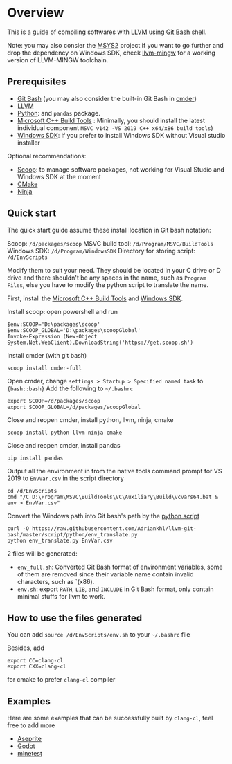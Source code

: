 # Overview

This is a guide of compiling softwares with [LLVM](https://github.com/llvm/llvm-project) using [Git Bash](https://github.com/git-for-windows/git) shell. 

Note: you may also consier the [MSYS2](https://www.msys2.org/) project if you want to go further and drop the dependency on Windows SDK, check [llvm-mingw](https://github.com/mstorsjo/llvm-mingw.git) for a working version of LLVM-MINGW toolchain.

## Prerequisites

* [Git Bash](https://gitforwindows.org/) (you may also consider the built-in Git Bash in [cmder](https://github.com/cmderdev/cmder/releases))
* [LLVM](https://github.com/llvm/llvm-project/releases)
* [Python](https://www.python.org/downloads/): and `pandas` package.
* [Microsoft C++ Build Tools](https://visualstudio.microsoft.com/visual-cpp-build-tools/) : Minimally, you should install the latest individual component `MSVC v142 -VS 2019 C++ x64/x86 build tools`)
* [Windows SDK](https://developer.microsoft.com/en-us/windows/downloads/windows-10-sdk/): if you prefer to install Windows SDK without Visual studio installer

Optional recommendations:

* [Scoop](https://github.com/lukesampson/scoop): to manage software packages, not working for Visual Studio and Windows SDK at the moment
* [CMake](https://cmake.org/download)
* [Ninja](https://github.com/ninja-build/ninja/releases)

## Quick start

The quick start guide assume these install location in Git bash notation:

Scoop: `/d/packages/scoop`
MSVC build tool: `/d/Program/MSVC/BuildTools`
Windows SDK: `/d/Program/WindowsSDK`
Directory for storing script: `/d/EnvScripts`

Modify them to suit your need. They should be located in your C drive or D drive and there shouldn't be any spaces in the name, such as `Program Files`, else you have to modify the python script to translate the name.

First, install the [Microsoft C++ Build Tools](https://visualstudio.microsoft.com/visual-cpp-build-tools/) and [Windows SDK](https://developer.microsoft.com/en-us/windows/downloads/windows-10-sdk/).


Install scoop: open powershell and run 
```
$env:SCOOP='D:\packages\scoop'
$env:SCOOP_GLOBAL='D:\packages\scoopGlobal'
Invoke-Expression (New-Object System.Net.WebClient).DownloadString('https://get.scoop.sh')
```


Install cmder (with git bash)
```
scoop install cmder-full
```

Open cmder, change `settings > Startup > Specified named task` to `{bash::bash}`
Add the following to `~/.bashrc`
```
export SCOOP=/d/packages/scoop
export SCOOP_GLOBAL=/d/packages/scoopGlobal
```


Close and reopen cmder, install python, llvm, ninja, cmake
```
scoop install python llvm ninja cmake
```

Close and reopen cmder, install pandas
```
pip install pandas
```

Output all the environment in from the native tools command prompt for VS 2019 to `EnvVar.csv` in the script directory
```
cd /d/EnvScripts
cmd "/C D:\Program\MSVC\BuildTools\VC\Auxiliary\Build\vcvars64.bat & env > EnvVar.csv"
```

Convert the Windows path into Git bash's path by the [python script](script/python/env_translate.py)
```
curl -O https://raw.githubusercontent.com/Adriankhl/llvm-git-bash/master/script/python/env_translate.py
python env_translate.py EnvVar.csv
```

2 files will be generated: 

* `env_full.sh`: Converted Git Bash format of environment variables, some of them are removed since their variable name contain invalid characters, such as `(x86).
* `env.sh`: export `PATH`, `LIB`, and `INCLUDE` in Git Bash format, only contain minimal stuffs for llvm to work.

## How to use the files generated
You can add `source /d/EnvScripts/env.sh` to your `~/.bashrc` file

Besides, add 
```
export CC=clang-cl
export CXX=clang-cl
```
for cmake to prefer `clang-cl` compiler

## Examples

Here are some examples that can be successfully built by `clang-cl`, feel free to add more

* [Aseprite](examples/Aseprite.md)
* [Godot](examples/Godot.md)
* [minetest](examples/minetest.md)
